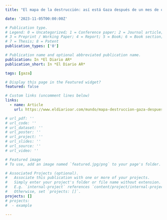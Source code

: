 ```yaml
---
title: "El mapa de la destrucción: así está Gaza después de un mes de ofensiva israelí"

date: '2023-11-05T00:00:00Z'

# Publication type.
# Legend: 0 = Uncategorized; 1 = Conference paper; 2 = Journal article;
# 3 = Preprint / Working Paper; 4 = Report; 5 = Book; 6 = Book section;
# 7 = Thesis; 8 = Patent
publication_types: ['0']

# Publication name and optional abbreviated publication name.
publication: In *El Diario AR*
publication_short: In *El Diario AR*

tags: [gaza]

# Display this page in the Featured widget?
featured: false

# Custom links (uncomment lines below)
links:
  - name: Article
    url: https://www.eldiarioar.com/mundo/mapa-destruccion-gaza-despues-mes-ofensiva-israeli_1_10659220.html

# url_pdf: ''
# url_code: ''
# url_dataset: ''
# url_poster: ''
# url_project: ''
# url_slides: ''
# url_source: ''
# url_video: ''

# Featured image
# To use, add an image named `featured.jpg/png` to your page's folder.

# Associated Projects (optional).
#   Associate this publication with one or more of your projects.
#   Simply enter your project's folder or file name without extension.
#   E.g. `internal-project` references `content/project/internal-project/index.md`.
#   Otherwise, set `projects: []`.
projects: []
# projects:
#  - example

---
```

